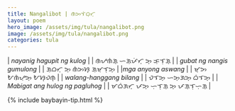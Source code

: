 ```yaml
---
title: Nangalibot | ᜈᜅᜎᜒᜊᜓᜆ᜔
layout: poem
hero_image: /assets/img/tula/nangalibot.png
image: /assets/img/tula/nangalibot.png
categories: tula
---
```


| *nayanig hagupit ng kulog* | | ᜈᜌᜈᜒᜄ᜔  ᜑᜄᜓᜉᜒᜆ᜔  ᜅ᜔  ᜃᜓᜎᜓᜄ᜔ |
| *gubat ng nangis gumulong* | | ᜄᜓᜊᜆ᜔  ᜅ᜔  ᜈᜒᜅᜐ᜔  ᜄᜓᜋᜓᜎᜓᜅ᜔ |
|*mga anyong aswang* | | ᜋ᜔ᜅ  ᜀᜈᜒᜌᜓᜅ᜔  ᜀᜐ᜔ᜏᜈ᜔ |
| *walang-hanggang bilang* | | ᜏᜎᜅ᜔  ᜑᜅ᜔ᜄᜅ᜔  ᜊᜒᜎᜅ᜔ |
| *Mabigat ang hulog ng pagluhog* | | ᜋᜊᜒᜄᜆ᜔  ᜉᜅ᜔  ᜑᜓᜎᜓᜄ᜔  ᜅ᜔  ᜉᜄ᜔ᜎᜓᜑᜓᜄ᜔
 |

{% include baybayin-tip.html %}